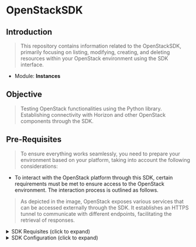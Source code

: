 # OpenStackSDK

## Introduction

> This repository contains information related to the OpenStackSDK, primarily focusing on listing, modifying, creating, and deleting resources within your OpenStack environment using the SDK interface.

- Module: **Instances**

## Objective

> Testing OpenStack functionalities using the Python library. Establishing connectivity with Horizon and other OpenStack components through the SDK.

## Pre-Requisites

> To ensure everything works seamlessly, you need to prepare your environment based on your platform, taking into account the following considerations:

- To interact with the OpenStack platform through this SDK, certain requirements must be met to ensure access to the OpenStack environment. The interaction process is outlined as follows.

> As depicted in the image, OpenStack exposes various services that can be accessed externally through the SDK. It establishes an HTTPS tunnel to communicate with different endpoints, facilitating the retrieval of responses.

<details>
<summary>SDK Requisites (click to expand)</summary>

### Software required

> In my case of study I made all test over Windows platform

- Install [Python](https://www.python.org/downloads/)
- Upgrade [pip](https://www.wikihow.com/Update-Pip)
- Install [Microsoft Visual C++](https://learn.microsoft.com/es-es/cpp/windows/latest-supported-vc-redist?view=msvc-170)
- Install [OpenStack SDK](https://docs.openstack.org/openstacksdk/latest/install/index.html)

</details>

<details>
<summary>SDK Configuration (click to expand)</summary>

> To use the SDK you should have the configure:

1. Create "Connection Object"
2. Specify the service type that you have to query
3. Specify the resource type that you have to query
4. Specify the version of the component that you want to modify, create, delete or list.

### Object Connection

> There is two ways based o the OpenStack Official documentation to create a [Connection Object](https://docs.openstack.org/openstacksdk/latest/user/connection.html#openstack.connection.Connection).

> There is 3 ways to create a connection object (_here the [Link](https://docs.openstack.org/openstacksdk/latest/user/guides/connect.html) of the official documentation_) but the most re comended one is through [Config Files](https://docs.openstack.org/openstacksdk/latest/user/config/configuration.html#config-clouds-yaml)

> For the testing case that you can see on this repo I used the **Config Files**

</details>
